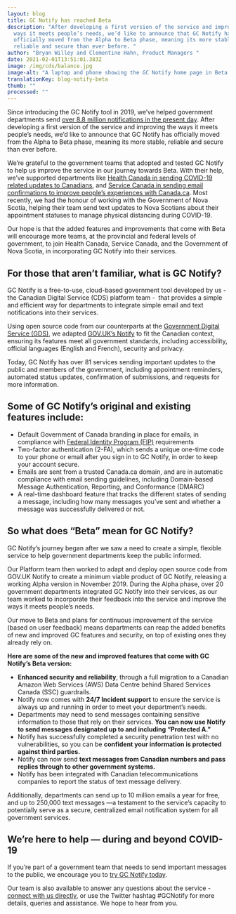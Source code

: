 ```yaml
---
layout: blog
title: GC Notify has reached Beta
description: "After developing a first version of the service and improving the
  ways it meets people’s needs, we’d like to announce that GC Notify has
  officially moved from the Alpha to Beta phase, meaning its more stable,
  reliable and secure than ever before. "
author: "Bryan Willey and Clementine Hahn, Product Managers "
date: 2021-02-01T13:51:01.383Z
image: /img/cds/balance.jpg
image-alt: "A laptop and phone showing the GC Notify home page in Beta. "
translationKey: blog-notify-beta
thumb: ""
processed: ""
---
```

Since introducing the GC Notify tool in 2019, we’ve helped government departments send [over 8.8 million notifications in the present day](https://notification.canada.ca/activity). After developing a first version of the service and improving the ways it meets people’s needs, we’d like to announce that GC Notify has officially moved from the Alpha to Beta phase, meaning its more stable, reliable and secure than ever before. 

We’re grateful to the government teams that adopted and tested GC Notify to help us improve the service in our journey towards Beta. With their help, we’ve supported departments like [Health Canada in sending COVID-19 related updates to Canadians](https://digital.canada.ca/2020/05/13/get-updates-on-covid-19-email-notification-service/), and [Service Canada in sending email confirmations to improve people’s experiences with Canada.ca](https://digital.canada.ca/2020/03/05/how-we-implemented-notify-on-canada-ca/). Most recently, we had the honour of working with the Government of Nova Scotia, helping their team send text updates to Nova Scotians about their appointment statuses to manage physical distancing during COVID-19. 

Our hope is that the added features and improvements that come with Beta will encourage more teams, at the provincial and federal levels of government, to join Health Canada, Service Canada, and the Government of Nova Scotia, in incorporating GC Notify into their services.

## For those that aren’t familiar, what is GC Notify? 

GC Notify is a free-to-use, cloud-based government tool developed by us - the Canadian Digital Service (CDS) platform team -  that provides a simple and efficient way for departments to integrate simple email and text notifications into their services. 

Using open source code from our counterparts at the [Government Digital Service (GDS)](https://gds.blog.gov.uk/), we adapted [GOV.UK’s Notify](https://www.notifications.service.gov.uk/) to fit the Canadian context, ensuring its features meet all government standards, including accessibility, official languages (English and French), security and privacy. 

Today, GC Notify has over 81 services sending important updates to the public and members of the government, including appointment reminders, automated status updates, confirmation of submissions, and requests for more information. 

## Some of GC Notify’s original and existing features include: 

* Default Government of Canada branding in place for emails, in compliance with [Federal Identity Program (FIP)](https://www.canada.ca/en/treasury-board-secretariat/services/government-communications/federal-identity-program/manual.html) requirements 
* Two-factor authentication (2-FA), which sends a unique one-time code to your phone or email after you sign in to GC Notify, in order to keep your account secure. 
* Emails are sent from a trusted Canada.ca domain, and are in automatic compliance with email sending guidelines, including Domain-based Message Authentication, Reporting, and Conformance (DMARC)
* A real-time dashboard feature that tracks the different states of sending a message, including how many messages you’ve sent and whether a message was successfully delivered or not. 

## So what does “Beta” mean for GC Notify? 

GC Notify’s journey began after we saw a need to create a simple, flexible service to help government departments keep the public informed. 

Our Platform team then worked to adapt and deploy open source code from GOV.UK Notify to create a minimum viable product of GC Notify, releasing a working Alpha version in November 2019. During the Alpha phase, over 20 government departments integrated GC Notify into their services, as our team worked to incorporate their feedback into the service and improve the ways it meets people’s needs. 

Our move to Beta and plans for continuous improvement of the service (based on user feedback) means departments can reap the added benefits of new and improved GC features and security, on top of existing ones they already rely on. 

**Here are some of the new and improved features that come with GC Notify’s Beta version:**

* **Enhanced security and reliability**, through a full migration to a Canadian Amazon Web Services (AWS) Data Centre behind Shared Services Canada (SSC) guardrails.  
* Notify now comes with **24/7 Incident support** to ensure the service is always up and running in order to meet your department’s needs.
* Departments may need to send messages containing sensitive information to those that rely on their services. **You can now use Notify to send messages designated up to and including “Protected A.”**
* Notify has successfully completed a security penetration test with no vulnerabilities, so you can be **confident your information is protected against third parties.** 
* Notify can now send **text messages from Canadian numbers and pass replies through to other government systems.**  
* Notify has been integrated with Canadian telecommunications companies to report the status of text message delivery. 

Additionally, departments can send up to 10 million emails a year for free, and up to 250,000 text messages —a testament to the service’s capacity to potentially serve as a secure, centralized email notification system for all government services. 

## We’re here to help — during and beyond COVID-19

If you’re part of a government team that needs to send important messages to the public, we encourage you to [try GC Notify today](https://notification.canada.ca/). 

Our team is also available to answer any questions about the service - [connect with us directly,](https://notification.canada.ca/contact) or use the Twitter hashtag #GCNotify for more details, queries and assistance. We hope to hear from you.